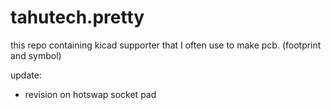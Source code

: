 # tahutech.pretty

this repo containing kicad supporter that I often use to make pcb. (footprint and symbol)

update:
- revision on hotswap socket pad